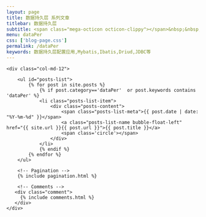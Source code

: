 ```yaml
---
layout: page
title: 数据持久层 系列文章
titlebar: 数据持久层
subtitle: <span class="mega-octicon octicon-clippy"></span>&nbsp;&nbsp; 数据持久层 系列教程
menu: dataPer
css: ['blog-page.css']
permalink: /dataPer
keywords: 数据持久层配置应用,Mybatis,Ibatis,Driud,JDBC等
---
```


<div class="row">

    <div class="col-md-12">

        <ul id="posts-list">
            {% for post in site.posts %}
                {% if post.category=='dataPer'  or post.keywords contains 'dataPer' %}
                <li class="posts-list-item">
                    <div class="posts-content">
                        <span class="posts-list-meta">{{ post.date | date: "%Y-%m-%d" }}</span>
                        <a class="posts-list-name bubble-float-left" href="{{ site.url }}{{ post.url }}">{{ post.title }}</a>
                        <span class='circle'></span>
                    </div>
                </li>
                {% endif %}
            {% endfor %}
        </ul> 

        <!-- Pagination -->
        {% include pagination.html %}

        <!-- Comments -->
       <div class="comment">
         {% include comments.html %}
       </div>
    </div>

</div>
<script>
    $(document).ready(function(){

        // Enable bootstrap tooltip
        $("body").tooltip({ selector: '[data-toggle=tooltip]' });

    });
</script>
